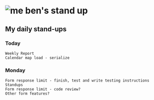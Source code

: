 # ![me](https://avatars2.githubusercontent.com/u/5232044?s=50&v=4) ben's stand up

## My daily stand-ups

### Today

    Weekly Report
    Calendar map load - serialize
  
    
### Monday
    
    Form response limit - finish, test and write testing instructions
    Standups
    Form response limit - code review?
    Other form features?
    
